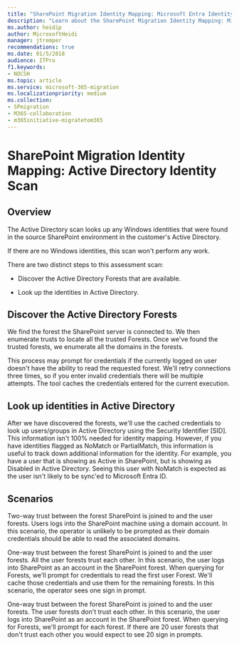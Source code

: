 ```yaml
---
title: "SharePoint Migration Identity Mapping: Microsoft Entra Identity Scan"
description: "Learn about the SharePoint Migration Identity Mapping: Microsoft Entra Identity Scan."
ms.author: heidip
author: MicrosoftHeidi
manager: jtremper
recommendations: true
ms.date: 01/5/2018
audience: ITPro
f1.keywords:
- NOCSH
ms.topic: article
ms.service: microsoft-365-migration
ms.localizationpriority: medium
ms.collection:
- SPmigration
- M365-collaboration
- m365initiative-migratetom365
---
```


# SharePoint Migration Identity Mapping: Active Directory Identity Scan

## Overview

The Active Directory scan looks up any Windows identities that were found in the source SharePoint environment in the customer's Active Directory.
  
If there are no Windows identities, this scan won't perform any work.
  
There are two distinct steps to this assessment scan:
  
-  Discover the Active Directory Forests that are available. 
    
- Look up the identities in Active Directory.
    
## Discover the Active Directory Forests

We find the forest the SharePoint server is connected to. We then enumerate trusts to locate all the trusted Forests. Once we've found the trusted forests, we enumerate all the domains in the forests.
  
This process may prompt for credentials if the currently logged on user doesn't have the ability to read the requested forest. We'll retry connections three times, so if you enter invalid credentials there will be multiple attempts. The tool caches the credentials entered for the current execution.
  
## Look up identities in Active Directory

After we have discovered the forests, we'll use the cached credentials to look up users/groups in Active Directory using the Security Identifier [SID]. This information isn't 100% needed for identity mapping. However, if you have identities flagged as NoMatch or PartialMatch, this information is useful to track down additional information for the identity. For example, you have a user that is showing as Active in SharePoint, but is showing as Disabled in Active Directory. Seeing this user with NoMatch is expected as the user isn't likely to be sync'ed to Microsoft Entra ID.
  
## Scenarios

Two-way trust between the forest SharePoint is joined to and the user forests. Users logs into the SharePoint machine using a domain account. In this scenario, the operator is unlikely to be prompted as their domain credentials should be able to read the associated domains.
  
One-way trust between the forest SharePoint is joined to and the user forests. All the user forests trust each other. In this scenario, the user logs into SharePoint as an account in the SharePoint forest. When querying for Forests, we'll prompt for credentials to read the first user Forest. We'll cache those credentials and use them for the remaining forests. In this scenario, the operator sees one sign in prompt.
  
One-way trust between the forest SharePoint is joined to and the user forests. The user forests don't trust each other. In this scenario, the user logs into SharePoint as an account in the SharePoint forest. When querying for Forests, we'll prompt for each forest. If there are 20 user forests that don't trust each other you would expect to see 20 sign in prompts.
  
